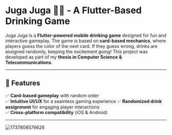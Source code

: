 # Juga Juga 🎴🍻 - A Flutter-Based Drinking Game  

Juga Juga is a **Flutter-powered mobile drinking game** designed for fun and interactive gameplay. The game is based on **card-based mechanics**, where players guess the color of the next card. If they guess wrong, drinks are assigned randomly, keeping the excitement going! This project was developed as part of my **thesis in Computer Science & Telecommunications**.  

---

## 🚀 Features  

✅ **Card-based gameplay** with random order  
✅ **Intuitive UI/UX** for a seamless gaming experience 
✅ **Randomized drink assignment** for engaging player interactions  
✅ **Cross-platform compatibility** (iOS & Android)  

---




![1737808576626](https://github.com/user-attachments/assets/ca31e828-f7c8-4961-a7ae-ab9c4658b706)


